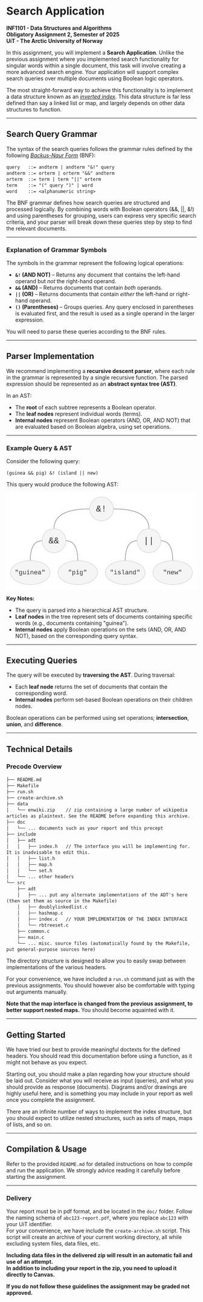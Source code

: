 # Search Application

**INF1101 - Data Structures and Algorithms**  
**Obligatory Assignment 2, Semester of 2025**  
**UiT - The Arctic University of Norway**

In this assignment, you will implement a **Search Application**. Unlike the previous assignment where you implemented search functionality for singular words within a single document, this task will involve creating a more advanced search engine. Your application will support complex search queries over multiple documents using Boolean logic operators.

The most straight-forward way to achieve this functionality is to implement a data structure known as an [_inverted index_](https://en.wikipedia.org/wiki/Inverted_index). This data structure is far less defined than say a linked list or map, and largely depends on other data structures to function.

---

## Search Query Grammar

The syntax of the search queries follows the grammar rules defined by the following [_Backus-Naur Form_](https://en.wikipedia.org/wiki/Backus%E2%80%93Naur_form) (BNF):

```
query   ::= andterm | andterm "&!" query
andterm ::= orterm | orterm "&&" andterm
orterm  ::= term | term "||" orterm
term    ::= "(" query ")" | word
word    ::= <alphanumeric string>
```

The BNF grammar defines how search queries are structured and processed logically. By combining words with Boolean operators (&&, ||, &!) and using parentheses for grouping, users can express very specific search criteria, and your parser will break down these queries step by step to find the relevant documents.

---

### Explanation of Grammar Symbols

The symbols in the grammar represent the following logical operations:

- **`&!` (AND NOT)** – Returns any document that contains the left-hand operand but _not_ the right-hand operand.
- **`&&` (AND)** – Returns documents that contain _both_ operands.
- **`||` (OR)** – Returns documents that contain _either_ the left-hand or right-hand operand.
- **`()` (Parentheses)** – Groups queries. Any query enclosed in parentheses is evaluated first, and the result is used as a single operand in the larger expression.

You will need to parse these queries according to the BNF rules.

---

## Parser Implementation

We recommend implementing a **recursive descent parser**, where each rule in the grammar is represented by a single recursive function. The parsed expression should be represented as an **abstract syntax tree (AST)**.

In an AST:

- The **root** of each subtree represents a Boolean operator.
- The **leaf nodes** represent individual words (terms).
- **Internal nodes** represent Boolean operators (AND, OR, AND NOT) that are evaluated based on Boolean algebra, using set operations.

---

### Example Query & AST

Consider the following query:

```
(guinea && pig) &! (island || new)
```

This query would produce the following AST:

![AST example diagram](assets/ast-example.svg)

**Key Notes:**

- The query is parsed into a hierarchical AST structure.
- **Leaf nodes** in the tree represent sets of documents containing specific words (e.g., documents containing "guinea").
- **Internal nodes** apply Boolean operations on the sets (AND, OR, AND NOT), based on the corresponding query syntax.

---

## Executing Queries

The query will be executed by **traversing the AST**. During traversal:

- Each **leaf node** returns the set of documents that contain the corresponding word.
- **Internal nodes** perform set-based Boolean operations on their children nodes.

Boolean operations can be performed using set operations; **intersection**, **union**, and **difference**.

---

## Technical Details

### Precode Overview

```
├── README.md
├── Makefile
├── run.sh
├── create-archive.sh
├── data
│   └── enwiki.zip    // zip containing a large number of wikipedia articles as plaintext. See the README before expanding this archive.
├── doc
│   └── ... documents such as your report and this precept
├── include
│   ├── adt
│   │   ├── index.h   // The interface you will be implementing for. It is inadvisable to edit this.
│   │   ├── list.h
│   │   ├── map.h
│   │   └── set.h
│   └── ... other headers
└── src
    ├── adt
    │   ├── ... put any alternate implementations of the ADT's here (then set them as source in the Makefile)
    │   ├── doublylinkedlist.c
    │   ├── hashmap.c
    │   ├── index.c   // YOUR IMPLEMENTATION OF THE INDEX INTERFACE
    │   └── rbtreeset.c
    ├── common.c
    ├── main.c
    └── ... misc. source files (automatically found by the Makefile, put general-purpose sources here)
```

The directory structure is designed to allow you to easily swap between implementations of the various headers.

For your convenience, we have included a `run.sh` command just as with the previous assignments. You should however also be comfortable with typing out arguments manually.

**Note that the map interface is changed from the previous assignment, to better support nested maps.** You should become aquainted with it.

---

## Getting Started

We have tried our best to provide meaningful doctexts for the defined headers. You should read this documentation before using a function, as it might not behave as you expect.

Starting out, you should make a plan regarding how your structure should be laid out. Consider what you will receive as input (queries), and what you should provide as response (documents). Diagrams and/or drawings are highly useful here, and is something you may include in your report as well once you complete the assignment.

There are an infinite number of ways to implement the index structure, but you should expect to utilize nested structures, such as sets of maps, maps of lists, and so on.

---

## Compilation & Usage

Refer to the provided `README.md` for detailed instructions on how to compile and run the application. We strongly advice reading it carefully before starting the assignment.

---

### Delivery

Your report must be in pdf format, and be located in the `doc/` folder. Follow the naming schema of `abc123-report.pdf`, where you replace `abc123` with your UiT identifier.  
For your convenience, we have include the `create-archive.sh` script. This script will create an archive of your current working directory, all while excluding system files, data files, etc.

**Including data files in the delivered zip will result in an automatic fail and use of an attempt.**  
**In addition to including your report in the zip, you need to upload it directly to Canvas.**

**If you do not follow these guidelines the assignment may be graded not approved.**